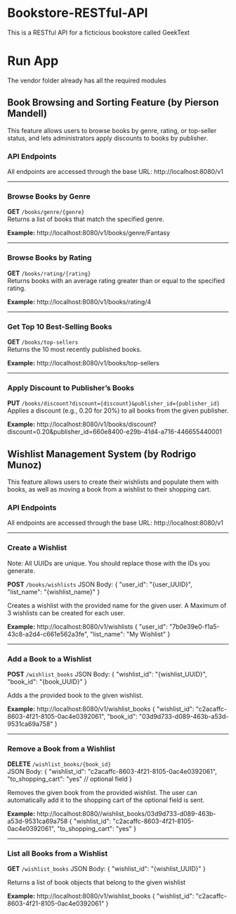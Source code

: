 # Bookstore-RESTful-API

This is a RESTful API for a ficticious bookstore called GeekText

# Run App

The vendor folder already has all the required modules

## Book Browsing and Sorting Feature (by Pierson Mandell)

This feature allows users to browse books by genre, rating, or top-seller status, and lets administrators apply discounts to books by publisher.

### API Endpoints

All endpoints are accessed through the base URL: http://localhost:8080/v1

---

### Browse Books by Genre

**GET** `/books/genre/{genre}`  
Returns a list of books that match the specified genre.

**Example:** http://localhost:8080/v1/books/genre/Fantasy

---

### Browse Books by Rating

**GET** `/books/rating/{rating}`  
Returns books with an average rating greater than or equal to the specified rating.

**Example:** http://localhost:8080/v1/books/rating/4

---

### Get Top 10 Best-Selling Books

**GET** `/books/top-sellers`  
Returns the 10 most recently published books.

**Example:** http://localhost:8080/v1/books/top-sellers

---

### Apply Discount to Publisher’s Books

**PUT** `/books/discount?discount={discount}&publisher_id={publisher_id}`  
Applies a discount (e.g., 0.20 for 20%) to all books from the given publisher.

**Example:** http://localhost:8080/v1/books/discount?discount=0.20&publisher_id=660e8400-e29b-41d4-a716-446655440001





## Wishlist Management System (by Rodrigo Munoz)

This feature allows users to create their wishlists and populate them with books, as well as moving a book from a wishlist to their shopping cart.

### API Endpoints

All endpoints are accessed through the base URL: http://localhost:8080/v1

---

### Create a Wishlist

Note: All UUIDs are unique. You should replace those with the IDs you generate.

**POST** `/books/wishlists`
JSON Body:
{
    "user_id": "{user_UUID}",
    "list_name": "{wishlist_name}"
}

Creates a wishlist with the provided name for the given user. A Maximum of 3 wishlists can be created for each user.

**Example:** http://localhost:8080/v1/wishlists
{
    "user_id": "7b0e39e0-f1a5-43c8-a2d4-c661e562a3fe",
    "list_name": "My Wishlist"
}

---

### Add a Book to a Wishlist

**POST** `/wishlist_books`
JSON Body:
{
  "wishlist_id": "{wishlist_UUID}",
  "book_id": "{book_UUID}"
}

Adds a the provided book to the given wishlist.


**Example:** http://localhost:8080/v1/wishlist_books
{
  "wishlist_id": "c2acaffc-8603-4f21-8105-0ac4e0392061",
  "book_id": "03d9d733-d089-463b-a53d-9531ca69a758"
}


---

### Remove a Book from a Wishlist

**DELETE** `/wishlist_books/{book_id}`  
JSON Body:
{
  "wishlist_id": "c2acaffc-8603-4f21-8105-0ac4e0392061",
  "to_shopping_cart": "yes" // optional field
}

Removes the given book from the provided wishlist. The user can automatically add it to the shopping cart of the optional field is sent.

**Example:** http://localhost:8080//wishlist_books/03d9d733-d089-463b-a53d-9531ca69a758
{
  "wishlist_id": "c2acaffc-8603-4f21-8105-0ac4e0392061",
  "to_shopping_cart": "yes"
}

---

### List all Books from a Wishlist

**GET** `/wishlist_books`
JSON Body:
{
  "wishlist_id": "{wishlist_UUID}"
}

Returns a list of book objects that belong to the given wishlist

**Example:** http://localhost:8080/v1/wishlist_books
{
  "wishlist_id": "c2acaffc-8603-4f21-8105-0ac4e0392061"
}

